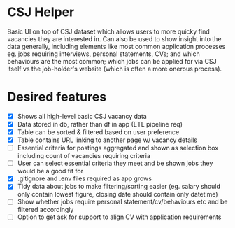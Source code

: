# CSJ Helper

Basic UI on top of CSJ dataset which allows users to more quicky find vacancies they are interested in. Can also be used to show insight into the data generally, including elements like most common application processes eg. jobs requiring interviews, personal statements, CVs; and which behaviours are the most common; which jobs can be applied for via CSJ itself vs the job-holder's website (which is often a more onerous process).



# Desired features

- [x] Shows all high-level basic CSJ vacancy data
- [x] Data stored in db, rather than df in app (ETL pipeline req)
- [x] Table can be sorted & filtered based on user preference
- [x] Table contains URL linking to another page w/ vacancy details
- [ ] Essential criteria for postings aggregated and shown as selection box including count of vacancies requiring criteria
- [ ] User can select essential criteria they meet and be shown jobs they would be a good fit for
- [x] .gitignore and .env files required as app grows
- [x] Tidy data about jobs to make filtering/sorting easier (eg. salary should only contain lowest figure, closing date should contain only datetime)
- [ ] Show whether jobs require personal statement/cv/behaviours etc and be filtered accordingly
- [ ] Option to get ask for support to align CV with application requirements
